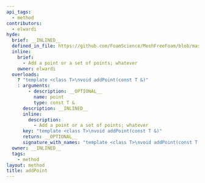 ```yaml
---
api_tags:
  - method
contributors:
  - elwardi
hyde:
  brief: __INLINED__
  defined_in_file: https://github.com/FoamScience/MeshFreeFoam/blob/master/src/meshfree/https:/github.com/FoamScience/MeshFreeFoam/blob/master/src/meshfree/https:/github.com/FoamScience/MeshFreeFoam/blob/master/src/meshfree/kdTrees/nanoflannKDTree/nanoflannKDTree.H
  inline:
    brief:
      - Add a point or a set of points; whatever
    owner: elwardi
  overloads:
    ? "template <class T>\nvoid addPoint(const T &)"
    : arguments:
        - description: __OPTIONAL__
          name: point
          type: const T &
      description: __INLINED__
      inline:
        description:
          - Add a point or a set of points; whatever
      key: "template <class T>\nvoid addPoint(const T &)"
      return: __OPTIONAL__
      signature_with_names: "template <class T>\nvoid addPoint(const T & point)"
  owner: __INLINED__
  tags:
    - method
layout: method
title: addPoint
---
```

